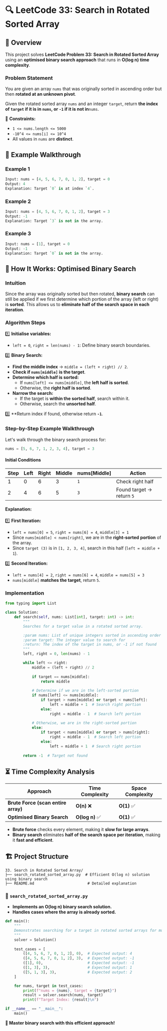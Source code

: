 # 🔍 **LeetCode 33: Search in Rotated Sorted Array**

## 📌 **Overview**

This project solves **LeetCode Problem 33: Search in Rotated Sorted Array** using an **optimised binary search approach** that runs in **O(log n) time complexity**.

### **Problem Statement**

You are given an array `nums` that was originally sorted in ascending order but then **rotated at an unknown pivot**.

Given the rotated sorted array `nums` and an integer `target`, return **the index of **`target`** if it is in **`nums`**, or **`-1`** if it is not in**`nums`.

🔹 **Constraints:**

- `1 <= nums.length <= 5000`
- `-10^4 <= nums[i] <= 10^4`
- All values in `nums` are **distinct**.

## 🎯 **Example Walkthrough**

### **Example 1**

```python
Input: nums = [4, 5, 6, 7, 0, 1, 2], target = 0
Output: 4
Explanation: Target `0` is at index `4`.
```

### **Example 2**

```python
Input: nums = [4, 5, 6, 7, 0, 1, 2], target = 3
Output: -1
Explanation: Target `3` is not in the array.
```

### **Example 3**

```python
Input: nums = [1], target = 0
Output: -1
Explanation: Target `0` is not in the array.
```

## 🚀 **How It Works: Optimised Binary Search**

### **Intuition**

Since the array was originally sorted but then rotated, **binary search** can still be applied if we first determine which portion of the array (left or right) is **sorted**. This allows us to **eliminate half of the search space in each iteration**.

### **Algorithm Steps**

1️⃣ **Initialise variables:**

- `left = 0`, `right = len(nums) - 1`: Define binary search boundaries.

2️⃣ **Binary Search:**

- **Find the middle index** → `middle = (left + right) // 2`.
- **Check if **`nums[middle]`** is the target**.
- **Determine which half is sorted:**
  - If `nums[left] <= nums[middle]`, the **left half is sorted**.
  - Otherwise, the **right half is sorted**.
- **Narrow the search:**
  - If the target is **within the sorted half**, search within it.
  - Otherwise, search the **unsorted half**.

3️⃣ **Return index if found, otherwise return **`-1`**.

### **Step-by-Step Example Walkthrough**

Let's walk through the binary search process for:

```python
nums = [5, 6, 7, 1, 2, 3, 4], target = 3
```

#### **Initial Conditions**

| Step | Left | Right | Middle | nums[Middle] | Action                    |
| ---- | ---- | ----- | ------ | ------------ | ------------------------- |
| 1    | 0    | 6     | 3      | `1`          | Check right half          |
| 2    | 4    | 6     | 5      | `3`          | Found target → return `5` |

#### **Explanation:**

1️⃣ **First Iteration:**

- `left = nums[0] = 5`, `right = nums[6] = 4`, `middle[3] = 1`
- Since `nums[middle] < nums[right]`, we are in the **right-sorted** **portion** of the array.
- Since `target (3)` is in `[1, 2, 3, 4]`, search in this half (`left = middle + 1`).

2️⃣ **Second Iteration:**

- `left = nums[4] = 2`, `right = nums[6] = 4`, `middle = nums[5] = 3`
- `nums[middle]` **matches the target**, return `5`.

### **Implementation**

```python
from typing import List

class Solution:
    def search(self, nums: List[int], target: int) -> int:
        """
        Searches for a target value in a rotated sorted array.

        :param nums: List of unique integers sorted in ascending order but rotated
        :param target: The integer value to search for
        :return: The index of the target in nums, or -1 if not found
        """
        left, right = 0, len(nums) - 1

        while left <= right:
            middle = (left + right) // 2
            
            if target == nums[middle]:
                return middle
            
            # Determine if we are in the left-sorted portion
            if nums[left] <= nums[middle]:
                if target > nums[middle] or target < nums[left]:
                    left = middle + 1  # Search right portion
                else:
                    right = middle - 1  # Search left portion
            
            # Otherwise, we are in the right-sorted portion
            else:
                if target < nums[middle] or target > nums[right]:
                    right = middle - 1  # Search left portion
                else:
                    left = middle + 1  # Search right portion
        
        return -1  # Target not found
```

## ⏳ **Time Complexity Analysis**

| Approach                            | Time Complexity | Space Complexity |
| ----------------------------------- | --------------- | ---------------- |
| **Brute Force (scan entire array)** | **O(n)** ❌      | **O(1)** ✅       |
| **Optimised Binary Search**         | **O(log n)** ✅  | **O(1)** ✅       |

- **Brute force** checks every element, making it **slow for large arrays**.
- **Binary search** eliminates **half of the search space per iteration**, making it **fast and efficient**.

## 🏗 **Project Structure**

```
33. Search in Rotated Sorted Array/
├── search_rotated_sorted_array.py  # Efficient O(log n) solution using binary search
├── README.md                        # Detailed explanation
```

### 📝 **`search_rotated_sorted_array.py`**

- **Implements an O(log n) binary search solution.**
- **Handles cases where the array is already sorted.**

```python
def main():
    """
    Demonstrates searching for a target in rotated sorted arrays for multiple test cases.
    """
    solver = Solution()
    
    test_cases = [
        ([4, 5, 6, 7, 0, 1, 2], 0),  # Expected output: 4
        ([4, 5, 6, 7, 0, 1, 2], 3),  # Expected output: -1
        ([1], 0),                    # Expected output: -1
        ([1, 3], 3),                 # Expected output: 1
        ([5, 1, 3], 3),              # Expected output: 2
    ]

    for nums, target in test_cases:
        print(f"nums = {nums}, target = {target}")
        result = solver.search(nums, target)
        print(f"Target Index: {result}\n")

if __name__ == "__main__":
    main()
```

**🚀 Master binary search with this efficient approach!**

